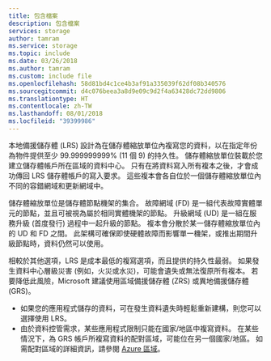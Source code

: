 ```yaml
---
title: 包含檔案
description: 包含檔案
services: storage
author: tamram
ms.service: storage
ms.topic: include
ms.date: 03/26/2018
ms.author: tamram
ms.custom: include file
ms.openlocfilehash: 58d81bd4c1ce4b3af91a335039f62df08b340576
ms.sourcegitcommit: d4c076beea3a8d9e09c9d2f4a63428dc72dd9806
ms.translationtype: HT
ms.contentlocale: zh-TW
ms.lasthandoff: 08/01/2018
ms.locfileid: "39399986"
---
```

本地備援儲存體 (LRS) 設計為在儲存體縮放單位內複寫您的資料，以在指定年份為物件提供至少 99.999999999% (11 個 9) 的持久性。 儲存體縮放單位裝載於您建立儲存體帳戶所在區域的資料中心。 只有在將資料寫入所有複本之後，才會成功傳回 LRS 儲存體帳戶的寫入要求。 這些複本會各自位於一個儲存體縮放單位內不同的容錯網域和更新網域中。

儲存體縮放單位是儲存體節點機架的集合。 故障網域 (FD) 是一組代表故障實體單元的節點，並且可被視為屬於相同實體機架的節點。 升級網域 (UD) 是一組在服務升級 (首度發行) 過程中一起升級的節點。 複本會分散於某一儲存體縮放單位內的 UD 和 FD 之間。 此架構可確保即使硬體故障而影響單一機架，或推出期間升級節點時，資料仍然可以使用。

相較於其他選項，LRS 是成本最低的複寫選項，而且提供的持久性最弱。 如果發生資料中心層級災害 (例如，火災或水災)，可能會遺失或無法復原所有複本。 若要降低此風險，Microsoft 建議使用區域備援儲存體 (ZRS) 或異地備援儲存體 (GRS)。

* 如果您的應用程式儲存的資料，可在發生資料遺失時輕鬆重新建構，則您可以選擇使用 LRS。
* 由於資料控管需求，某些應用程式限制只能在國家/地區中複寫資料。 在某些情況下，為 GRS 帳戶所複寫資料的配對區域，可能位在另一個國家/地區。 如需配對區域的詳細資訊，請參閱 [Azure 區域](https://azure.microsoft.com/regions/)。
